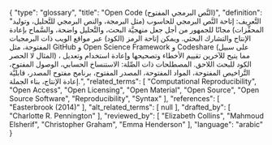 {
    "type": "glossary",
    "title": "Open Code (النَّص البرمجي المفتوح)",
    "definition": "التَّعريف: إتاحة النَّص البرمجي للحاسوب (مثل البرمجة، والنص البرمجي للتَّحليل، وتوليد المحفِّزات) مجانًا للجمهور من أجل جعل منهجيَّة البحث، والتَّحليل واضحة، والسَّماح بإعادة الإنتاج والتشارك البحثي.  ويمكن إتاحة  الرمز (الكود) عبر مواقع الويب ذات البرمجيات المفتوحة، مثل GitHub و Open Science Framework و Codeshare (على سبيل المثال لا الحصر) ، مما يتيح للآخرين تقييم الأخطاء وتصحيحها وإعادة استخدام وتعديل الكود للبحث اللاحق.  المصطلحات ذات الصِّلة: الاستنساخ الحسابي، الوصول المفتوح، التَّراخيص المفتوحة، المواد المفتوحة، المصدر المفتوح، برنامج مفتوح المصدر، قابليَّة إعادة الإنتاج، بناء الجملة.",
    "related_terms": [
        "Computational Reproducibility",
        "Open Access",
        "Open Licensing",
        "Open Material",
        "Open Source",
        "Open Source Software",
        "Reproducibility",
        "Syntax"
    ],
    "references": [
        "Easterbrook (2014)"
    ],
    "alt_related_terms": [
        null
    ],
    "drafted_by": [
        "Charlotte R. Pennington"
    ],
    "reviewed_by": [
        "Elizabeth Collins",
        "Mahmoud Elsherif",
        "Christopher Graham",
        "Emma Henderson"
    ],
    "language": "arabic"
}